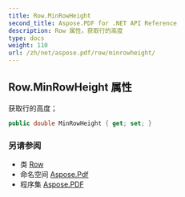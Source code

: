 ```yaml
---
title: Row.MinRowHeight
second_title: Aspose.PDF for .NET API Reference
description: Row 属性。获取行的高度
type: docs
weight: 110
url: /zh/net/aspose.pdf/row/minrowheight/
---
```

## Row.MinRowHeight 属性

获取行的高度；

```csharp
public double MinRowHeight { get; set; }
```

### 另请参阅

* 类 [Row](../)
* 命名空间 [Aspose.Pdf](../../../aspose.pdf/)
* 程序集 [Aspose.PDF](../../../)